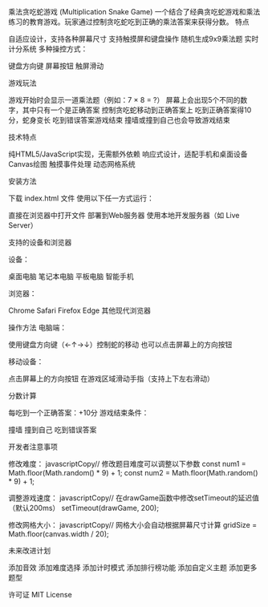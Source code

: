 乘法贪吃蛇游戏 (Multiplication Snake Game)
一个结合了经典贪吃蛇游戏和乘法练习的教育游戏。玩家通过控制贪吃蛇吃到正确的乘法答案来获得分数。
特点

自适应设计，支持各种屏幕尺寸
支持触摸屏和键盘操作
随机生成9x9乘法题
实时计分系统
多种操控方式：

键盘方向键
屏幕按钮
触屏滑动



游戏玩法

游戏开始时会显示一道乘法题（例如：7 × 8 = ?）
屏幕上会出现5个不同的数字，其中只有一个是正确答案
控制贪吃蛇移动到正确答案上
吃到正确答案得10分，蛇身变长
吃到错误答案游戏结束
撞墙或撞到自己也会导致游戏结束

技术特点

纯HTML5/JavaScript实现，无需额外依赖
响应式设计，适配手机和桌面设备
Canvas绘图
触摸事件处理
动态网格系统

安装方法

下载 index.html 文件
使用以下任一方式运行：

直接在浏览器中打开文件
部署到Web服务器
使用本地开发服务器（如 Live Server）



支持的设备和浏览器

设备：

桌面电脑
笔记本电脑
平板电脑
智能手机


浏览器：

Chrome
Safari
Firefox
Edge
其他现代浏览器



操作方法
电脑端：

使用键盘方向键（←↑→↓）控制蛇的移动
也可以点击屏幕上的方向按钮

移动设备：

点击屏幕上的方向按钮
在游戏区域滑动手指（支持上下左右滑动）

分数计算

每吃到一个正确答案：+10分
游戏结束条件：

撞墙
撞到自己
吃到错误答案



开发者注意事项

修改难度：
javascriptCopy// 修改题目难度可以调整以下参数
const num1 = Math.floor(Math.random() * 9) + 1;
const num2 = Math.floor(Math.random() * 9) + 1;

调整游戏速度：
javascriptCopy// 在drawGame函数中修改setTimeout的延迟值（默认200ms）
setTimeout(drawGame, 200);

修改网格大小：
javascriptCopy// 网格大小会自动根据屏幕尺寸计算
gridSize = Math.floor(canvas.width / 20);


未来改进计划

 添加音效
 添加难度选择
 添加计时模式
 添加排行榜功能
 添加自定义主题
 添加更多题型

许可证
MIT License
